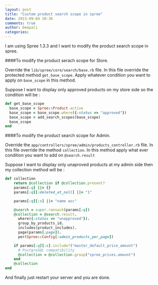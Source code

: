 ```yaml
---
layout: post
title: "Custom product search scope in spree"
date: 2013-09-04 10:36
comments: true
author: Deepali
categories: 
---
```


I am using Spree 1.3.3 and I want to modify the product search scope in
spree.

####To modify the product serach scope for Store.

  Override the `lib/spree/core/search/base.rb` file.
  In this file override the protected method `get_base_scope`. Apply whatever condition you want to apply on `base_scope` in this method.
  
  Suppose I want to display only approved products on my store side so
the condition will be :
```ruby
def get_base_scope
  base_scope = Spree::Product.active
  base_scope = base_scope.where({:status => "approved"})
  base_scope = add_search_scopes(base_scope)
  base_scope
end
```

####To modify the product search scope for Admin.

  Override the `app/controllers/spree/admin/products_controller.rb`
file.
  In this file override the method `collection`.
   In this method apply what ever condition you want to add on `@search.result`
  
  Suppose I want to display only unaproved products at my admin side
then my collection method will be :
```ruby
def collection
    return @collection if @collection.present?
    params[:q] ||= {}
    params[:q][:deleted_at_null] ||= "1"

    params[:q][:s] ||= "name asc"

    @search = super.ransack(params[:q])
    @collection = @search.result.
      where({:status => "unapproved"}).
      group_by_products_id.
      includes(product_includes).
      page(params[:page]).
      per(Spree::Config[:admin_products_per_page])

    if params[:q][:s].include?("master_default_price_amount")
      # PostgreSQL compatibility
      @collection = @collection.group("spree_prices.amount")
    end
    @collection
end
```

And finally just restart your server and you are done.

